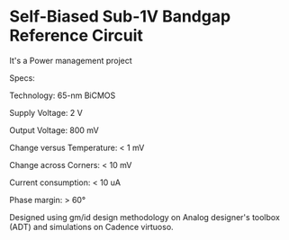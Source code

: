 # Self-Biased Sub-1V Bandgap Reference Circuit
It's a Power management project 

Specs:

Technology: 65-nm BiCMOS

Supply Voltage: 2 V

Output Voltage: 800 mV

Change versus Temperature: < 1 mV

Change across Corners: < 10 mV

Current consumption: < 10 uA

Phase margin: > 60°

Designed using gm/id design methodology on Analog designer's toolbox (ADT) and simulations on Cadence virtuoso.
